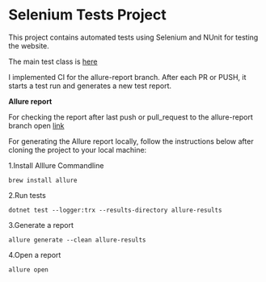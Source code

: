 # Selenium Tests Project

This project contains automated tests using Selenium and NUnit for testing the website.

The main test class is [here](https://github.com/Leontievna/techTask/blob/main/Tests/ParentFormTest.cs) 

I implemented CI for the allure-report branch. After each PR or PUSH, it starts a test run and generates a new test report. 

**Allure report**

For checking the report after last push or pull_request to the allure-report branch open [link](https://leontievna.github.io/techTask/)

For generating the Allure report locally, follow the instructions below after cloning the project to your local machine:

1.Install Alllure Commandline 

```brew install allure```


2.Run tests

```dotnet test --logger:trx --results-directory allure-results```


3.Generate a report

```allure generate --clean allure-results```


4.Open a report

```allure open```



